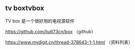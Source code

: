 

## tv boxtvbox

TV box 是一个很好用的电视源软件

https://github.com/liu673cn/box  （github）

https://www.mydigit.cn/thread-378643-1-1.html （资料列表）